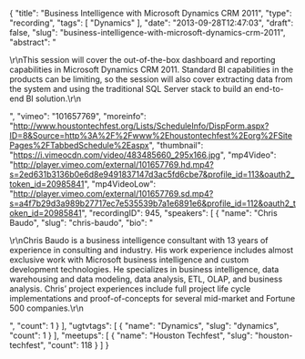 {
  "title": "Business Intelligence with Microsoft Dynamics CRM 2011",
  "type": "recording",
  "tags": [
    "Dynamics"
  ],
  "date": "2013-09-28T12:47:03",
  "draft": false,
  "slug": "business-intelligence-with-microsoft-dynamics-crm-2011",
  "abstract": "<p>\r\nThis session will cover the out-of-the-box dashboard and reporting capabilities in Microsoft Dynamics CRM 2011. Standard BI capabilities in the products can be limiting, so the session will also cover extracting data from the system and using the traditional SQL Server stack to build an end-to-end BI solution.\r\n</p>",
  "vimeo": "101657769",
  "moreinfo": "http://www.houstontechfest.org/Lists/ScheduleInfo/DispForm.aspx?ID=8&Source=http%3A%2F%2Fwww%2Ehoustontechfest%2Eorg%2FSitePages%2FTabbedSchedule%2Easpx",
  "thumbnail": "https://i.vimeocdn.com/video/483485660_295x166.jpg",
  "mp4Video": "http://player.vimeo.com/external/101657769.hd.mp4?s=2ed631b3136b0e6d8e9491837147d3ac5fd6cbe7&profile_id=113&oauth2_token_id=20985841",
  "mp4VideoLow": "http://player.vimeo.com/external/101657769.sd.mp4?s=a4f7b29d3a989b27717ec7e535539b7a1e6891e6&profile_id=112&oauth2_token_id=20985841",
  "recordingID": 945,
  "speakers": [
    {
      "name": "Chris Baudo",
      "slug": "chris-baudo",
      "bio": "<p>\r\nChris Baudo is a business intelligence consultant with 13 years of experience in consulting and industry. His work experience includes almost exclusive work with Microsoft business intelligence and custom development technologies. He specializes in business intelligence, data warehousing and data modeling, data analysis, ETL, OLAP, and business analysis. Chris’ project experiences include full project life cycle implementations and proof-of-concepts for several mid-market and Fortune 500 companies.\r\n</p>",
      "count": 1
    }
  ],
  "ugtvtags": [
    {
      "name": "Dynamics",
      "slug": "dynamics",
      "count": 1
    }
  ],
  "meetups": [
    {
      "name": "Houston Techfest",
      "slug": "houston-techfest",
      "count": 118
    }
  ]
}